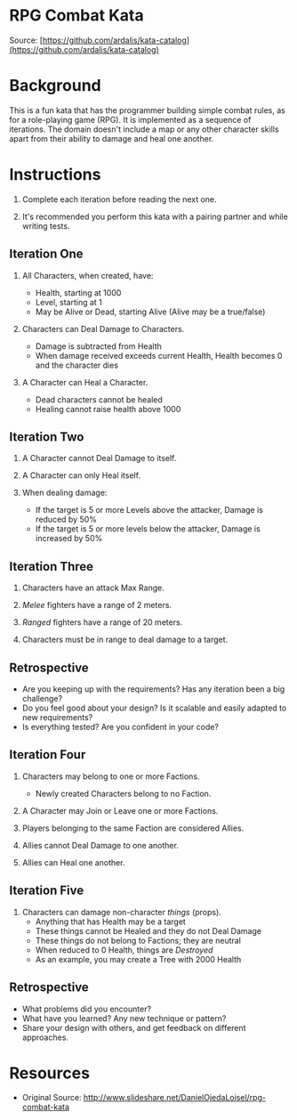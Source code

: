RPG Combat Kata
================
Source: [https://github.com/ardalis/kata-catalog](https://github.com/ardalis/kata-catalog)

# Background #

This is a fun kata that has the programmer building simple combat rules, as for a role-playing game (RPG). It is implemented as a sequence of iterations. The domain doesn't include a map or any other character skills apart from their ability to damage and heal one another.

# Instructions #

1. Complete each iteration before reading the next one.

1. It's recommended you perform this kata with a pairing partner and while writing tests.

## Iteration One ##

1. All Characters, when created, have:
    - Health, starting at 1000
    - Level, starting at 1 
    - May be Alive or Dead, starting Alive (Alive may be a true/false)

1. Characters can Deal Damage to Characters.
    - Damage is subtracted from Health
    - When damage received exceeds current Health, Health becomes 0 and the character dies

1. A Character can Heal a Character.
    - Dead characters cannot be healed
    - Healing cannot raise health above 1000

## Iteration Two ##

1. A Character cannot Deal Damage to itself.

1. A Character can only Heal itself.

1. When dealing damage:
    - If the target is 5 or more Levels above the attacker, Damage is reduced by 50%
    - If the target is 5 or more levels below the attacker, Damage is increased by 50%

## Iteration Three ##

1. Characters have an attack Max Range.

1. *Melee* fighters have a range of 2 meters.

1. *Ranged* fighters have a range of 20 meters.

1. Characters must be in range to deal damage to a target.

## Retrospective ##

- Are you keeping up with the requirements? Has any iteration been a big challenge?
- Do you feel good about your design? Is it scalable and easily adapted to new requirements?
- Is everything tested? Are you confident in your code?

## Iteration Four ##

1. Characters may belong to one or more Factions.
    - Newly created Characters belong to no Faction.

1. A Character may Join or Leave one or more Factions.

1. Players belonging to the same Faction are considered Allies.

1. Allies cannot Deal Damage to one another.

1. Allies can Heal one another.

## Iteration Five ##

1. Characters can damage non-character *things* (props).
    - Anything that has Health may be a target
    - These things cannot be Healed and they do not Deal Damage
    - These things do not belong to Factions; they are neutral
    - When reduced to 0 Health, things are *Destroyed*
    - As an example, you may create a Tree with 2000 Health

## Retrospective ##

- What problems did you encounter?
- What have you learned? Any new technique or pattern?
- Share your design with others, and get feedback on different approaches.

# Resources #

- Original Source: http://www.slideshare.net/DanielOjedaLoisel/rpg-combat-kata

